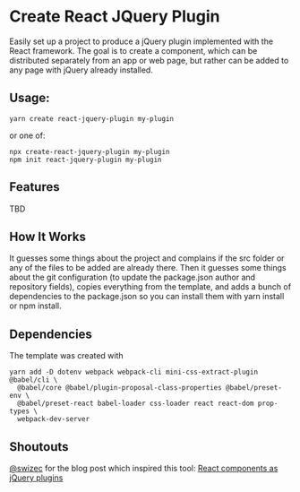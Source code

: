 # Create React JQuery Plugin

Easily set up a project to produce a jQuery plugin implemented with the React
framework. The goal is to create a component, which can be distributed
separately from an app or web page, but rather can be added to any page with
jQuery already installed.

## Usage:

```
yarn create react-jquery-plugin my-plugin
```

or one of:

```
npx create-react-jquery-plugin my-plugin
npm init react-jquery-plugin my-plugin
```

## Features

TBD

## How It Works

It guesses some things about the project and complains if the src folder or
any of the files to be added are already there. Then it guesses some things
about the git configuration (to update the package.json author and repository
fields), copies everything from the template, and adds a bunch of dependencies
to the package.json so you can install them with yarn install or npm install.

## Dependencies

The template was created with

```
yarn add -D dotenv webpack webpack-cli mini-css-extract-plugin @babel/cli \
  @babel/core @babel/plugin-proposal-class-properties @babel/preset-env \
  @babel/preset-react babel-loader css-loader react react-dom prop-types \
  webpack-dev-server
```

## Shoutouts

[@swizec](https://twitter.com/swizec) for the blog post which inspired this
tool: [React components as jQuery plugins](
https://swizec.com/blog/using-react-in-the-real-world/swizec/6710)

